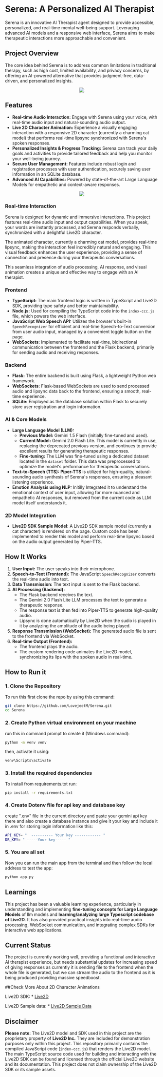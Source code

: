 # Serena: A Personalized AI Therapist

Serena is an innovative AI Therapist agent designed to provide accessible, personalized, and real-time mental well-being support. Leveraging advanced AI models and a responsive web interface, Serena aims to make therapeutic interactions more approachable and convenient.

## Project Overview

The core idea behind Serena is to address common limitations in traditional therapy, such as high cost, limited availability, and privacy concerns, by offering an AI-powered alternative that provides judgment-free, data-driven, and personalized insights.


<div align="center">
  <img src="sample/serena.jpg">
</div>

## Features

*   **Real-time Audio Interaction:** Engage with Serena using your voice, with real-time audio input and natural-sounding audio output.
*   **Live 2D Character Animation:** Experience a visually engaging interaction with a responsive 2D character (currently a charming cat model) that performs real-time lipsync synchronized with Serena's spoken responses.
*   **Personalized Insights & Progress Tracking:** Serena can track your daily goals and activities to provide tailored feedback and help you monitor your well-being journey.
*   **Secure User Management:** Features include robust login and registration processes with user authentication, securely saving user information in an SQLite database.
*   **Advanced AI Capabilities:** Powered by state-of-the-art Large Language Models for empathetic and context-aware responses.

<div align="center">
  <img src="sample/2.gif">
</div>

### Real-time Interaction

Serena is designed for dynamic and immersive interactions. This project features real-time audio input and output capabilities. When you speak, your words are instantly processed, and Serena responds verbally, synchronized with a delightful Live2D character.

The animated character, currently a charming cat model, provides real-time lipsync, making the interaction feel incredibly natural and engaging. This visual feedback enhances the user experience, providing a sense of connection and presence during your therapeutic conversations.

This seamless integration of audio processing, AI response, and visual animation creates a unique and effective way to engage with an AI therapist.

### Frontend

*   **TypeScript:** The main frontend logic is written in TypeScript and Live2D SDK, providing type safety and better maintainability.
*   **Node.js:** Used for compiling the TypeScript code into the `index-ccc.js` file, which powers the web interface.
*   **JavaScript Web Speech API:** Utilizes the browser's built-in `SpeechRecognizer` for efficient and real-time Speech-to-Text conversion from user audio input, managed by a convenient toggle button on the page.
*   **WebSockets:** Implemented to facilitate real-time, bidirectional communication between the frontend and the Flask backend, primarily for sending audio and receiving responses.

### Backend

*   **Flask:** The entire backend is built using Flask, a lightweight Python web framework.
*   **WebSockets:** Flask-based WebSockets are used to send processed audio and lipsync data back to the frontend, ensuring a smooth, real-time experience.
*   **SQLite:** Employed as the database solution within Flask to securely store user registration and login information.

### AI & Core Models

*   **Large Language Model (LLM):**
    *   **Previous Model:** Gemini 1.5 Flash (initially fine-tuned and used).
    *   **Current Model:** Gemini 2.0 Flash Lite. This model is currently in use, replacing the deprecated previous version, and continues to provide excellent results for generating therapeutic responses.
    *   **Fine-tuning:** The LLM was fine-tuned using a dedicated dataset located in the `dataset` folder. This data was preprocessed to optimize the model's performance for therapeutic conversations.
*   **Text-to-Speech (TTS):** **Piper-TTS** is utilized for high-quality, natural-sounding audio synthesis of Serena's responses, ensuring a pleasant listening experience.
*   **Emotion Analysis using NLP:** Initilly Integrated it to understand the emotional context of user input, allowing for more nuanced and empathetic AI responses, but removed from the current code as LLM model itself understands it.

### 2D Model Integration

*   **Live2D SDK Sample Model:** A Live2D SDK sample model (currently a cat character) is rendered on the page. Custom code has been implemented to render this model and perform real-time lipsync based on the audio output generated by Piper-TTS.

## How It Works

1.  **User Input:** The user speaks into their microphone.
2.  **Speech-to-Text (Frontend):** The JavaScript `SpeechRecognizer` converts the real-time audio into text.
3.  **Data Transmission:** The text input is sent to the Flask backend.
4.  **AI Processing (Backend):**
    *   The Flask backend receives the text.
    *   The Gemini 2.0 Flash Lite LLM processes the text to generate a therapeutic response.
    *   The response text is then fed into Piper-TTS to generate high-quality audio.
    *   Lipsync is done automatically by Live2D when the sudio is played in it by analyzing the amplitude of the audio being played.
5.  **Response Transmission (WebSocket):** The generated audio file is sent to the frontend via WebSocket.
6.  **Real-time Output (Frontend):**
    *   The frontend plays the audio.
    *   The custom rendering code animates the Live2D model, synchronizing its lips with the spoken audio in real-time.

## How to Run it

### 1. Clone the Repository

To run this first clone the repo by using this command:

```bash
git clone https://github.com/LovejeetM/Serena.git 
cd Serena
```

### 2. Create Python virtual environment on your machine

run this in command prompt to create it (Windows command):
```bash
python -m venv venv
```
then, activate it using:
```bash
venv\Scripts\activate
```

### 3. Install the required dependencies

To install from requirements.txt run:
```bash
pip install -r requirements.txt
```

### 4. Create Dotenv file for api key and database key

create ".env" file in the current directory and paste your gemini api key there and also create a database instance and give it your key and include it in .env for storing login information like this:

```bash
API_KEY= "  ---------- Your key ------------ "
DB_KEY= " -----Your key----- "
```

### 5. You are all set

Now you can run the main app from the terminal and then follow the local address to test the app:

```bash
python app.py
```

## Learnings

This project has been a valuable learning experience, particularly in understanding and implementing **fine-tuning concepts for Large Language Models** of llm models and **learning/analyzing large Typescript codebase of Live2D**. It has also provided practical insights into real-time audio processing, WebSocket communication, and integrating complex SDKs for interactive web applications.

## Current Status

The project is currently working well, providing a functional and interactive AI therapist experience, but needs substantial updates for increasing speed of giving responses as currently it is sending file to the frontend when the whole file is generated, but we can stream the audio to the frontend as it is being produced providing massive speedboost.

##Check More About 2D Character Animations

Live2D SDK:  * [Live2D](https://www.live2d.com/en/)

Live2D Sample data:  * [Live2D Sample Data](https://www.live2d.com/en/learn/sample/)

## Disclaimer

**Please note:** The Live2D model and SDK used in this project are the proprietary property of **Live2D Inc.** They are included for demonstration purposes only within this project. This repository primarily contains the compiled JavaScript code (`index-ccc.js`) that renders the Live2D model. The main TypeScript source code used for building and interacting with the Live2D SDK can be found and licensed through the official Live2D website and its documentation. This project does not claim ownership of the Live2D SDK or its sample assets.
